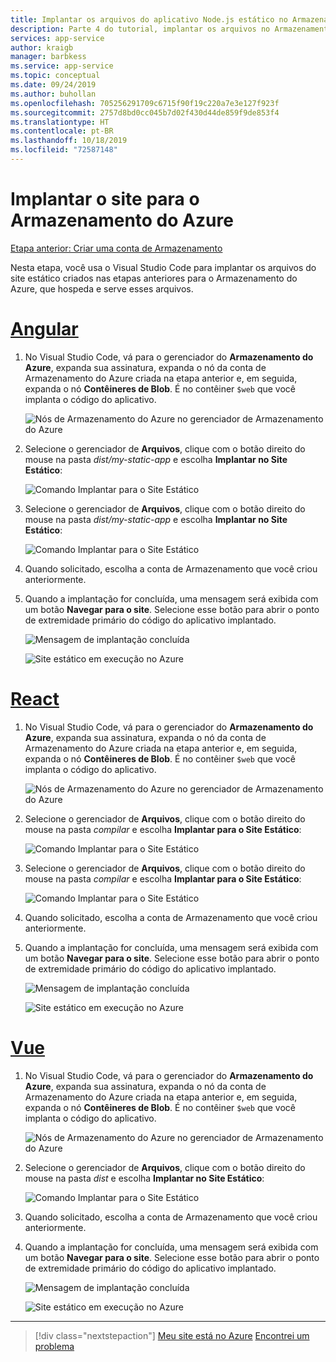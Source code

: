 ```yaml
---
title: Implantar os arquivos do aplicativo Node.js estático no Armazenamento do Azure usando o Visual Studio Code
description: Parte 4 do tutorial, implantar os arquivos no Armazenamento do Azure
services: app-service
author: kraigb
manager: barbkess
ms.service: app-service
ms.topic: conceptual
ms.date: 09/24/2019
ms.author: buhollan
ms.openlocfilehash: 705256291709c6715f90f19c220a7e3e127f923f
ms.sourcegitcommit: 2757d8bd0cc045b7d02f430d44de859f9de853f4
ms.translationtype: HT
ms.contentlocale: pt-BR
ms.lasthandoff: 10/18/2019
ms.locfileid: "72587148"
---
```

# <a name="deploy-the-website-to-azure-storage"></a>Implantar o site para o Armazenamento do Azure

[Etapa anterior: Criar uma conta de Armazenamento](tutorial-vscode-static-website-node-03.md)

Nesta etapa, você usa o Visual Studio Code para implantar os arquivos do site estático criados nas etapas anteriores para o Armazenamento do Azure, que hospeda e serve esses arquivos.

# <a name="angulartabangular"></a>[Angular](#tab/angular)

1. No Visual Studio Code, vá para o gerenciador do **Armazenamento do Azure**, expanda sua assinatura, expanda o nó da conta de Armazenamento do Azure criada na etapa anterior e, em seguida, expanda o nó **Contêineres de Blob**. É no contêiner `$web` que você implanta o código do aplicativo.

   ![Nós de Armazenamento do Azure no gerenciador de Armazenamento do Azure](media/static-website/storage-nodes.png)

1. Selecione o gerenciador de **Arquivos**, clique com o botão direito do mouse na pasta _dist/my-static-app_ e escolha **Implantar no Site Estático**:

    ![Comando Implantar para o Site Estático](media/static-website/deploy-build-angular.png)

1. Selecione o gerenciador de **Arquivos**, clique com o botão direito do mouse na pasta _dist/my-static-app_ e escolha **Implantar no Site Estático**:

    ![Comando Implantar para o Site Estático](media/static-website/deploy-build-angular.png)

1. Quando solicitado, escolha a conta de Armazenamento que você criou anteriormente.

1. Quando a implantação for concluída, uma mensagem será exibida com um botão **Navegar para o site**. Selecione esse botão para abrir o ponto de extremidade primário do código do aplicativo implantado.

    ![Mensagem de implantação concluída](media/static-website/deployment-complete.png)

    ![Site estático em execução no Azure](media/static-website/azure-app-angular.png)

# <a name="reacttabreact"></a>[React](#tab/react)

1. No Visual Studio Code, vá para o gerenciador do **Armazenamento do Azure**, expanda sua assinatura, expanda o nó da conta de Armazenamento do Azure criada na etapa anterior e, em seguida, expanda o nó **Contêineres de Blob**. É no contêiner `$web` que você implanta o código do aplicativo.

   ![Nós de Armazenamento do Azure no gerenciador de Armazenamento do Azure](media/static-website/storage-nodes.png)

1. Selecione o gerenciador de **Arquivos**, clique com o botão direito do mouse na pasta _compilar_ e escolha **Implantar para o Site Estático**:

    ![Comando Implantar para o Site Estático](media/static-website/deploy-build-react.png)

1. Selecione o gerenciador de **Arquivos**, clique com o botão direito do mouse na pasta _compilar_ e escolha **Implantar para o Site Estático**:

    ![Comando Implantar para o Site Estático](media/static-website/deploy-build-react.png)

1. Quando solicitado, escolha a conta de Armazenamento que você criou anteriormente.

1. Quando a implantação for concluída, uma mensagem será exibida com um botão **Navegar para o site**. Selecione esse botão para abrir o ponto de extremidade primário do código do aplicativo implantado.

    ![Mensagem de implantação concluída](media/static-website/deployment-complete.png)

    ![Site estático em execução no Azure](media/static-website/azure-app-react.png)

# <a name="vuetabvue"></a>[Vue](#tab/vue)

1. No Visual Studio Code, vá para o gerenciador do **Armazenamento do Azure**, expanda sua assinatura, expanda o nó da conta de Armazenamento do Azure criada na etapa anterior e, em seguida, expanda o nó **Contêineres de Blob**. É no contêiner `$web` que você implanta o código do aplicativo.

   ![Nós de Armazenamento do Azure no gerenciador de Armazenamento do Azure](media/static-website/storage-nodes.png)

1. Selecione o gerenciador de **Arquivos**, clique com o botão direito do mouse na pasta _dist_ e escolha **Implantar no Site Estático**:

    ![Comando Implantar para o Site Estático](media/static-website/deploy-build-vue.png)

1. Quando solicitado, escolha a conta de Armazenamento que você criou anteriormente.

1. Quando a implantação for concluída, uma mensagem será exibida com um botão **Navegar para o site**. Selecione esse botão para abrir o ponto de extremidade primário do código do aplicativo implantado.

    ![Mensagem de implantação concluída](media/static-website/deployment-complete.png)

    ![Site estático em execução no Azure](media/static-website/azure-app-vue.png)

---

> [!div class="nextstepaction"]
> [Meu site está no Azure](tutorial-vscode-static-website-node-05.md) [Encontrei um problema](https://www.research.net/r/PWZWZ52?tutorial=node-deployment-staticwebsite&step=create-storage)
